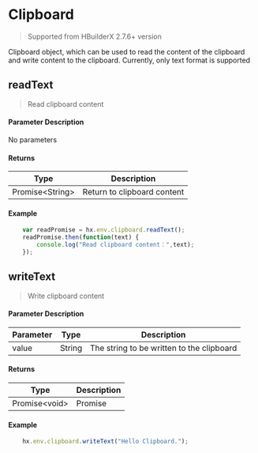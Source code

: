 # Clipboard

> Supported from HBuilderX 2.7.6+ version

Clipboard object, which can be used to read the content of the clipboard and write content to the clipboard. Currently, only text format is supported	

## readText

> Read clipboard content

#### Parameter Description
No parameters

#### Returns
|Type				|Description			|
|--						|--				|
|Promise&lt;String&gt;	|Return to clipboard content	|

#### Example

``` javascript
    var readPromise = hx.env.clipboard.readText();
	readPromise.then(function(text) {
		console.log("Read clipboard content：",text);
	});
```

## writeText

> Write clipboard content

#### Parameter Description

|Parameter	|Type	|Description			|
|--			|--			|--				|
|value		|String		|The string to be written to the clipboard|

#### Returns

|Type			|Description	|
|--					|--		|
|Promise&lt;void&gt;|Promise|

#### Example

``` javascript
    hx.env.clipboard.writeText("Hello Clipboard.");
```
